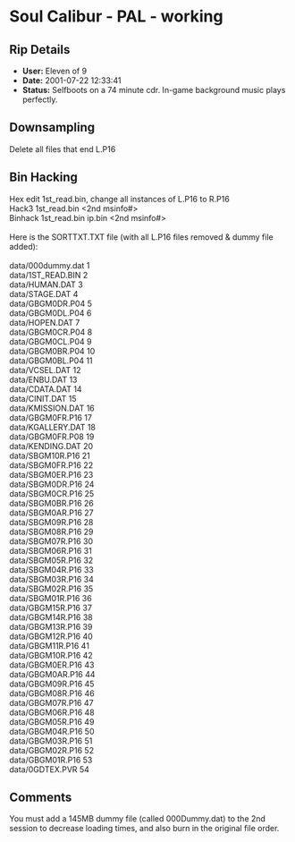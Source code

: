 # Soul Calibur - PAL - working

## Rip Details

- **User:** Eleven of 9
- **Date:** 2001-07-22 12:33:41
- **Status:** Selfboots on a 74 minute cdr. In-game background music plays perfectly.

## Downsampling

Delete all files that end L.P16

## Bin Hacking

Hex edit 1st_read.bin, change all instances of L.P16 to R.P16<br />Hack3 1st_read.bin <2nd msinfo#><br />Binhack 1st_read.bin ip.bin <2nd msinfo#><br /><br />Here is the SORTTXT.TXT file (with all L.P16 files removed & dummy file added):<br /><br />data/000dummy.dat 1<br />data/1ST_READ.BIN 2<br />data/HUMAN.DAT 3<br />data/STAGE.DAT 4<br />data/GBGM0DR.P04 5<br />data/GBGM0DL.P04 6<br />data/HOPEN.DAT 7<br />data/GBGM0CR.P04 8<br />data/GBGM0CL.P04 9<br />data/GBGM0BR.P04 10<br />data/GBGM0BL.P04 11<br />data/VCSEL.DAT 12<br />data/ENBU.DAT 13<br />data/CDATA.DAT 14<br />data/CINIT.DAT 15<br />data/KMISSION.DAT 16<br />data/GBGM0FR.P16 17<br />data/KGALLERY.DAT 18<br />data/GBGM0FR.P08 19<br />data/KENDING.DAT 20<br />data/SBGM10R.P16 21<br />data/SBGM0FR.P16 22<br />data/SBGM0ER.P16 23<br />data/SBGM0DR.P16 24<br />data/SBGM0CR.P16 25<br />data/SBGM0BR.P16 26<br />data/SBGM0AR.P16 27<br />data/SBGM09R.P16 28<br />data/SBGM08R.P16 29<br />data/SBGM07R.P16 30<br />data/SBGM06R.P16 31<br />data/SBGM05R.P16 32<br />data/SBGM04R.P16 33<br />data/SBGM03R.P16 34<br />data/SBGM02R.P16 35<br />data/SBGM01R.P16 36<br />data/GBGM15R.P16 37<br />data/GBGM14R.P16 38<br />data/GBGM13R.P16 39<br />data/GBGM12R.P16 40<br />data/GBGM11R.P16 41<br />data/GBGM10R.P16 42<br />data/GBGM0ER.P16 43<br />data/GBGM0AR.P16 44<br />data/GBGM09R.P16 45<br />data/GBGM08R.P16 46<br />data/GBGM07R.P16 47<br />data/GBGM06R.P16 48<br />data/GBGM05R.P16 49<br />data/GBGM04R.P16 50<br />data/GBGM03R.P16 51<br />data/GBGM02R.P16 52<br />data/GBGM01R.P16 53<br />data/0GDTEX.PVR 54

## Comments

You must add a 145MB dummy file (called 000Dummy.dat) to the 2nd session to decrease loading times, and also burn in the original file order.

